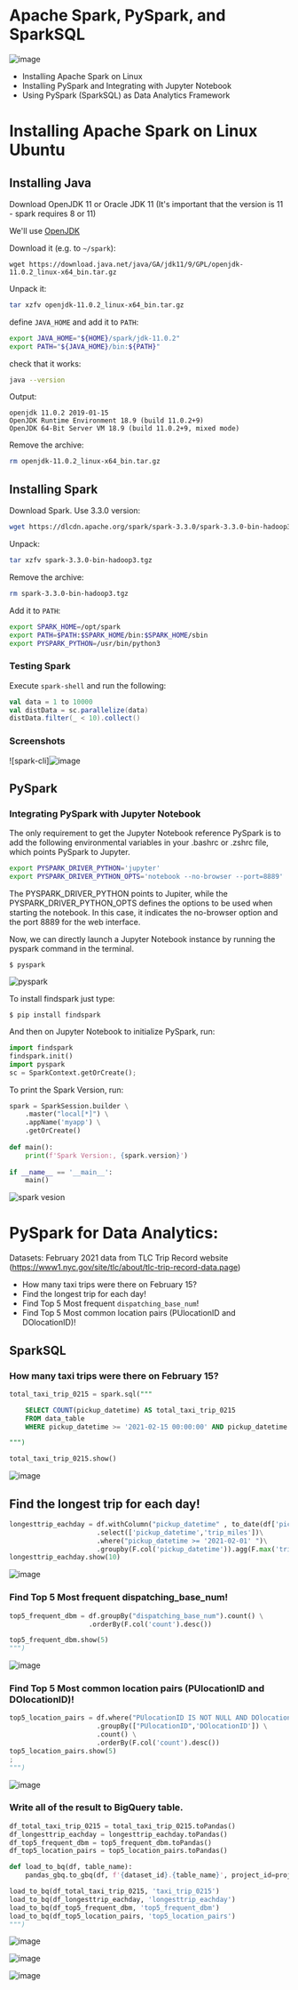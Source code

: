 # Apache Spark, PySpark, and SparkSQL

![image](https://user-images.githubusercontent.com/85284506/207533871-48de7265-8150-4dd8-9699-4f33b097ddfd.png)

+ Installing Apache Spark on Linux
+ Installing PySpark and Integrating with Jupyter Notebook
+ Using PySpark (SparkSQL) as Data Analytics Framework

# Installing Apache Spark on Linux Ubuntu

## Installing Java

Download OpenJDK 11 or Oracle JDK 11 (It's important that the version is 11 - spark requires 8 or 11)

We'll use [OpenJDK](https://jdk.java.net/archive/)

Download it (e.g. to `~/spark`):

```
wget https://download.java.net/java/GA/jdk11/9/GPL/openjdk-11.0.2_linux-x64_bin.tar.gz
```

Unpack it:

```bash
tar xzfv openjdk-11.0.2_linux-x64_bin.tar.gz
```

define `JAVA_HOME` and add it to `PATH`:

```bash
export JAVA_HOME="${HOME}/spark/jdk-11.0.2"
export PATH="${JAVA_HOME}/bin:${PATH}"
```

check that it works:

```bash
java --version
```

Output:

```
openjdk 11.0.2 2019-01-15
OpenJDK Runtime Environment 18.9 (build 11.0.2+9)
OpenJDK 64-Bit Server VM 18.9 (build 11.0.2+9, mixed mode)
```

Remove the archive:

```bash
rm openjdk-11.0.2_linux-x64_bin.tar.gz
```

## Installing Spark

Download Spark. Use 3.3.0 version:

```bash
wget https://dlcdn.apache.org/spark/spark-3.3.0/spark-3.3.0-bin-hadoop3.tgz
```

Unpack:

```bash
tar xzfv spark-3.3.0-bin-hadoop3.tgz
```

Remove the archive:

```bash
rm spark-3.3.0-bin-hadoop3.tgz
```

Add it to `PATH`:

```bash
export SPARK_HOME=/opt/spark
export PATH=$PATH:$SPARK_HOME/bin:$SPARK_HOME/sbin
export PYSPARK_PYTHON=/usr/bin/python3
```

### Testing Spark

Execute `spark-shell` and run the following:

```scala
val data = 1 to 10000
val distData = sc.parallelize(data)
distData.filter(_ < 10).collect()
```
### Screenshots
![spark-cli]![image](https://user-images.githubusercontent.com/108534539/226096370-1e2c870b-31e2-4327-b64d-8292754c7264.png)
## PySpark

### Integrating PySpark with Jupyter Notebook
The only requirement to get the Jupyter Notebook reference PySpark is to add the following environmental variables in your .bashrc or .zshrc file, which points PySpark to Jupyter.

```bash
export PYSPARK_DRIVER_PYTHON='jupyter'
export PYSPARK_DRIVER_PYTHON_OPTS='notebook --no-browser --port=8889'
```
The PYSPARK_DRIVER_PYTHON points to Jupiter, while the PYSPARK_DRIVER_PYTHON_OPTS defines the options to be used when starting the notebook. In this case, it indicates the no-browser option and the port 8889 for the web interface.

Now, we can directly launch a Jupyter Notebook instance by running the pyspark command in the terminal.

`$ pyspark`

![pyspark](https://user-images.githubusercontent.com/85284506/206484629-57b13b6e-84e8-4d46-a6cf-e26d8c93c061.jpg)

To install findspark just type:

`$ pip install findspark`

And then on Jupyter Notebook to initialize PySpark, run:

```python
import findspark
findspark.init()
import pyspark
sc = SparkContext.getOrCreate();
```

To print the Spark Version, run:

```python
spark = SparkSession.builder \
    .master("local[*]") \
    .appName('myapp') \
    .getOrCreate()
    
def main():
    print(f'Spark Version:, {spark.version}')
    
if __name__ == '__main__':
    main()
```
![spark vesion](https://user-images.githubusercontent.com/85284506/206486380-c078386a-97da-474f-a670-423b35136e54.jpg)

# PySpark for Data Analytics:
Datasets:
February 2021 data from TLC Trip Record website (https://www1.nyc.gov/site/tlc/about/tlc-trip-record-data.page)

+ How many taxi trips were there on February 15?
+ Find the longest trip for each day!
+ Find Top 5 Most frequent `dispatching_base_num`!
+ Find Top 5 Most common location pairs (PUlocationID and DOlocationID)!


## SparkSQL

### How many taxi trips were there on February 15?
```sql
total_taxi_trip_0215 = spark.sql(""" 

    SELECT COUNT(pickup_datetime) AS total_taxi_trip_0215
    FROM data_table
    WHERE pickup_datetime >= '2021-02-15 00:00:00' AND pickup_datetime < '2021-02-16 00:00:00'

""")

total_taxi_trip_0215.show()
```
![image](https://user-images.githubusercontent.com/108534539/226107827-79dbb310-a946-4ddf-842c-9e539ed4f178.png)

## Find the longest trip for each day!
```python
longesttrip_eachday = df.withColumn("pickup_datetime" , to_date(df['pickup_datetime']))\
                      .select(['pickup_datetime','trip_miles'])\
                      .where("pickup_datetime >= '2021-02-01' ")\
                      .groupby(F.col('pickup_datetime')).agg(F.max('trip_miles').alias('longest_trip')).sort(desc("longest_trip"))
longesttrip_eachday.show(10)
```
![image](https://user-images.githubusercontent.com/108534539/226107854-25c1bb38-2e74-4a00-adef-27dd7666d35b.png)

### Find Top 5 Most frequent dispatching_base_num!

```python
top5_frequent_dbm = df.groupBy("dispatching_base_num").count() \
                    .orderBy(F.col('count').desc())

top5_frequent_dbm.show(5)
""")
```

![image](https://user-images.githubusercontent.com/108534539/226107893-a04381fc-0fa7-492c-b298-df63a1cfd6ff.png)

### Find Top 5 Most common location pairs (PUlocationID and DOlocationID)!
```python
top5_location_pairs = df.where("PUlocationID IS NOT NULL AND DOlocationID IS NOT NULL") \
                      .groupBy(["PUlocationID",'DOlocationID']) \
                      .count() \
                      .orderBy(F.col('count').desc())
top5_location_pairs.show(5)
;
""")
```
![image](https://user-images.githubusercontent.com/108534539/226107899-81b80505-fbf8-41f0-b969-39fd614f3479.png)

### Write all of the result to BigQuery table.
```python
df_total_taxi_trip_0215 = total_taxi_trip_0215.toPandas()
df_longesttrip_eachday = longesttrip_eachday.toPandas()
df_top5_frequent_dbm = top5_frequent_dbm.toPandas()
df_top5_location_pairs = top5_location_pairs.toPandas()

def load_to_bq(df, table_name):
    pandas_gbq.to_gbq(df, f'{dataset_id}.{table_name}', project_id=project_id)

load_to_bq(df_total_taxi_trip_0215, 'taxi_trip_0215')
load_to_bq(df_longesttrip_eachday, 'longesttrip_eachday')
load_to_bq(df_top5_frequent_dbm, 'top5_frequent_dbm')
load_to_bq(df_top5_location_pairs, 'top5_location_pairs')
""")
```
![image](https://user-images.githubusercontent.com/108534539/226108128-f7562391-2dcd-4f0f-a1e5-68418c98274c.png)

![image](https://user-images.githubusercontent.com/108534539/226108184-23b60bcc-dbce-4ed0-9d43-56346334b893.png)

![image](https://user-images.githubusercontent.com/108534539/226095976-c96b4943-cf09-4f99-b8e8-f29eccfa1f45.png)

